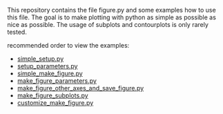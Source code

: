 This repository contains the file figure.py and some examples how to use this file. The goal is to make plotting with python as simple as possible as nice as possible.
The usage of subplots and contourplots is only rarely tested.

recommended order to view the examples:
* [simple_setup.py](examples/simple_setup.py)
* [setup_parameters.py](examples/setup_parameters.py)
* [simple_make_figure.py](examples/simple_make_figure.py)
* [make_figure_parameters.py](examples/make_figure_parameters.py)
* [make_figure_other_axes_and_save_figure.py](examples/make_figure_other_axes_and_save_figure.py)
* [make_figure_subplots.py](examples/make_figure_subplots.py)
* [customize_make_figure.py](examples/customize_make_figure.py)
